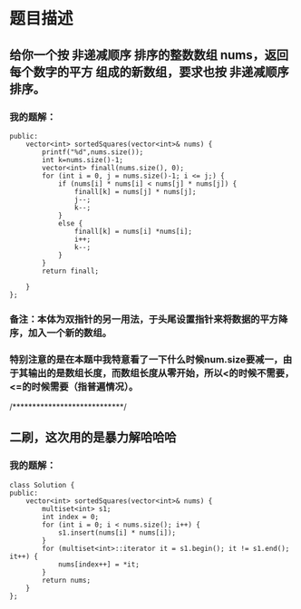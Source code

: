 # 题目描述
## 给你一个按 非递减顺序 排序的整数数组 nums，返回 每个数字的平方 组成的新数组，要求也按 非递减顺序 排序。
### 我的题解：
```class Solution {
public:
    vector<int> sortedSquares(vector<int>& nums) {
        printf("%d",nums.size());
        int k=nums.size()-1;
        vector<int> finall(nums.size(), 0);
        for (int i = 0, j = nums.size()-1; i <= j;) {
            if (nums[i] * nums[i] < nums[j] * nums[j]) {
                finall[k] = nums[j] * nums[j];
                j--;
                k--;
            }
            else {
                finall[k] = nums[i] *nums[i];
                i++;
                k--;
            }
        }
        return finall;

    }
};
```
### **备注**：本体为双指针的另一用法，于头尾设置指针来将数据的平方降序，加入一个新的数组。
### 特别注意的是在本题中我特意看了一下什么时候num.size要减一，由于其输出的是数组长度，而数组长度从零开始，所以<的时候不需要，<=的时候需要（指普遍情况）。
/****************************/
## 二刷，这次用的是暴力解哈哈哈
### 我的题解：
```
class Solution {
public:
    vector<int> sortedSquares(vector<int>& nums) {
        multiset<int> s1;
        int index = 0;
        for (int i = 0; i < nums.size(); i++) {
            s1.insert(nums[i] * nums[i]);
        }
        for (multiset<int>::iterator it = s1.begin(); it != s1.end(); it++) {
            nums[index++] = *it;
        }
        return nums;
    }
};
```
